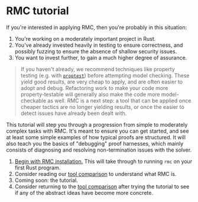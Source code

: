 # RMC tutorial

If you're interested in applying RMC, then you're probably in this situation:

1. You're working on a moderately important project in Rust.
2. You've already invested heavily in testing to ensure correctness, and possibly fuzzing to ensure the absence of shallow security issues.
3. You want to invest further, to gain a much higher degree of assurance.

> If you haven't already, we recommend techniques like property testing (e.g. with [`proptest`](https://github.com/AltSysrq/proptest)) before attempting model checking.
> These yield good results, are very cheap to apply, and are often easier to adopt and debug.
> Refactoring work to make your code more property-testable will generally also make the code more model-checkable as well.
> RMC is a next step: a tool that can be applied once cheaper tactics are no longer yielding results, or once the easier to detect issues have already been dealt with.

This tutorial will step you through a progression from simple to moderately complex tasks with RMC.
It's meant to ensure you can get started, and see at least some simple examples of how typical proofs are structured.
It will also teach you the basics of "debugging" proof harnesses, which mainly consists of diagnosing and resolving non-termination issues with the solver.

1. [Begin with RMC installation.](./install-guide.md) This will take through to running `rmc` on your first Rust program.
2. Consider reading our [tool comparison](./tool-comparison.md) to understand what RMC is.
3. Coming soon: the tutorial.
4. Consider returning to the [tool comparison](./tool-comparison.md) after trying the tutorial to see if any of the abstract ideas have become more concrete.
